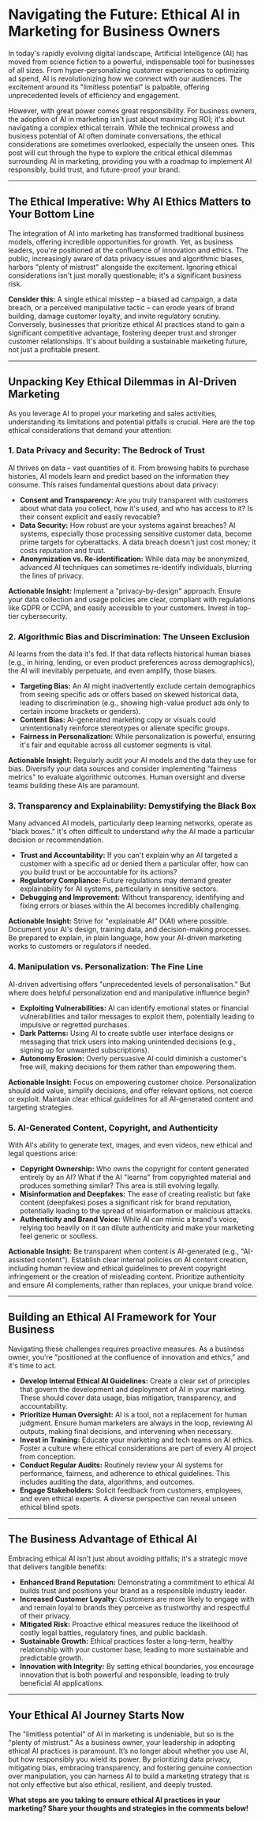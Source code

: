 # Navigating the Future: Ethical AI in Marketing for Business Owners

In today's rapidly evolving digital landscape, Artificial Intelligence (AI) has moved from science fiction to a powerful, indispensable tool for businesses of all sizes. From hyper-personalizing customer experiences to optimizing ad spend, AI is revolutionizing how we connect with our audiences. The excitement around its "limitless potential" is palpable, offering unprecedented levels of efficiency and engagement.

However, with great power comes great responsibility. For business owners, the adoption of AI in marketing isn't just about maximizing ROI; it's about navigating a complex ethical terrain. While the technical prowess and business potential of AI often dominate conversations, the ethical considerations are sometimes overlooked, especially the unseen ones. This post will cut through the hype to explore the critical ethical dilemmas surrounding AI in marketing, providing you with a roadmap to implement AI responsibly, build trust, and future-proof your brand.

---

## The Ethical Imperative: Why AI Ethics Matters to Your Bottom Line

The integration of AI into marketing has transformed traditional business models, offering incredible opportunities for growth. Yet, as business leaders, you're positioned at the confluence of innovation and ethics. The public, increasingly aware of data privacy issues and algorithmic biases, harbors "plenty of mistrust" alongside the excitement. Ignoring ethical considerations isn't just morally questionable; it's a significant business risk.

**Consider this:** A single ethical misstep – a biased ad campaign, a data breach, or a perceived manipulative tactic – can erode years of brand building, damage customer loyalty, and invite regulatory scrutiny. Conversely, businesses that prioritize ethical AI practices stand to gain a significant competitive advantage, fostering deeper trust and stronger customer relationships. It's about building a sustainable marketing future, not just a profitable present.

---

## Unpacking Key Ethical Dilemmas in AI-Driven Marketing

As you leverage AI to propel your marketing and sales activities, understanding its limitations and potential pitfalls is crucial. Here are the top ethical considerations that demand your attention:

### 1. Data Privacy and Security: The Bedrock of Trust

AI thrives on data – vast quantities of it. From browsing habits to purchase histories, AI models learn and predict based on the information they consume. This raises fundamental questions about data privacy:

*   **Consent and Transparency:** Are you truly transparent with customers about what data you collect, how it's used, and who has access to it? Is their consent explicit and easily revocable?
*   **Data Security:** How robust are your systems against breaches? AI systems, especially those processing sensitive customer data, become prime targets for cyberattacks. A data breach doesn't just cost money; it costs reputation and trust.
*   **Anonymization vs. Re-identification:** While data may be anonymized, advanced AI techniques can sometimes re-identify individuals, blurring the lines of privacy.

**Actionable Insight:** Implement a "privacy-by-design" approach. Ensure your data collection and usage policies are clear, compliant with regulations like GDPR or CCPA, and easily accessible to your customers. Invest in top-tier cybersecurity.

### 2. Algorithmic Bias and Discrimination: The Unseen Exclusion

AI learns from the data it's fed. If that data reflects historical human biases (e.g., in hiring, lending, or even product preferences across demographics), the AI will inevitably perpetuate, and even amplify, those biases.

*   **Targeting Bias:** An AI might inadvertently exclude certain demographics from seeing specific ads or offers based on skewed historical data, leading to discrimination (e.g., showing high-value product ads only to certain income brackets or genders).
*   **Content Bias:** AI-generated marketing copy or visuals could unintentionally reinforce stereotypes or alienate specific groups.
*   **Fairness in Personalization:** While personalization is powerful, ensuring it's fair and equitable across all customer segments is vital.

**Actionable Insight:** Regularly audit your AI models and the data they use for bias. Diversify your data sources and consider implementing "fairness metrics" to evaluate algorithmic outcomes. Human oversight and diverse teams building these AIs are paramount.

### 3. Transparency and Explainability: Demystifying the Black Box

Many advanced AI models, particularly deep learning networks, operate as "black boxes." It's often difficult to understand *why* the AI made a particular decision or recommendation.

*   **Trust and Accountability:** If you can't explain why an AI targeted a customer with a specific ad or denied them a particular offer, how can you build trust or be accountable for its actions?
*   **Regulatory Compliance:** Future regulations may demand greater explainability for AI systems, particularly in sensitive sectors.
*   **Debugging and Improvement:** Without transparency, identifying and fixing errors or biases within the AI becomes incredibly challenging.

**Actionable Insight:** Strive for "explainable AI" (XAI) where possible. Document your AI's design, training data, and decision-making processes. Be prepared to explain, in plain language, how your AI-driven marketing works to customers or regulators if needed.

### 4. Manipulation vs. Personalization: The Fine Line

AI-driven advertising offers "unprecedented levels of personalisation." But where does helpful personalization end and manipulative influence begin?

*   **Exploiting Vulnerabilities:** AI can identify emotional states or financial vulnerabilities and tailor messages to exploit them, potentially leading to impulsive or regretted purchases.
*   **Dark Patterns:** Using AI to create subtle user interface designs or messaging that trick users into making unintended decisions (e.g., signing up for unwanted subscriptions).
*   **Autonomy Erosion:** Overly persuasive AI could diminish a customer's free will, making decisions for them rather than empowering them.

**Actionable Insight:** Focus on empowering customer choice. Personalization should add value, simplify decisions, and offer relevant options, not coerce or exploit. Maintain clear ethical guidelines for all AI-generated content and targeting strategies.

### 5. AI-Generated Content, Copyright, and Authenticity

With AI's ability to generate text, images, and even videos, new ethical and legal questions arise:

*   **Copyright Ownership:** Who owns the copyright for content generated entirely by an AI? What if the AI "learns" from copyrighted material and produces something similar? This area is still evolving legally.
*   **Misinformation and Deepfakes:** The ease of creating realistic but fake content (deepfakes) poses a significant risk for brand reputation, potentially leading to the spread of misinformation or malicious attacks.
*   **Authenticity and Brand Voice:** While AI can mimic a brand's voice, relying too heavily on it can dilute authenticity and make your marketing feel generic or soulless.

**Actionable Insight:** Be transparent when content is AI-generated (e.g., "AI-assisted content"). Establish clear internal policies on AI content creation, including human review and ethical guidelines to prevent copyright infringement or the creation of misleading content. Prioritize authenticity and ensure AI complements, rather than replaces, your unique brand voice.

---

## Building an Ethical AI Framework for Your Business

Navigating these challenges requires proactive measures. As a business owner, you're "positioned at the confluence of innovation and ethics," and it's time to act.

*   **Develop Internal Ethical AI Guidelines:** Create a clear set of principles that govern the development and deployment of AI in your marketing. These should cover data usage, bias mitigation, transparency, and accountability.
*   **Prioritize Human Oversight:** AI is a tool, not a replacement for human judgment. Ensure human marketers are always in the loop, reviewing AI outputs, making final decisions, and intervening when necessary.
*   **Invest in Training:** Educate your marketing and tech teams on AI ethics. Foster a culture where ethical considerations are part of every AI project from conception.
*   **Conduct Regular Audits:** Routinely review your AI systems for performance, fairness, and adherence to ethical guidelines. This includes auditing the data, algorithms, and outcomes.
*   **Engage Stakeholders:** Solicit feedback from customers, employees, and even ethical experts. A diverse perspective can reveal unseen ethical blind spots.

---

## The Business Advantage of Ethical AI

Embracing ethical AI isn't just about avoiding pitfalls; it's a strategic move that delivers tangible benefits:

*   **Enhanced Brand Reputation:** Demonstrating a commitment to ethical AI builds trust and positions your brand as a responsible industry leader.
*   **Increased Customer Loyalty:** Customers are more likely to engage with and remain loyal to brands they perceive as trustworthy and respectful of their privacy.
*   **Mitigated Risk:** Proactive ethical measures reduce the likelihood of costly legal battles, regulatory fines, and public backlash.
*   **Sustainable Growth:** Ethical practices foster a long-term, healthy relationship with your customer base, leading to more sustainable and predictable growth.
*   **Innovation with Integrity:** By setting ethical boundaries, you encourage innovation that is both powerful and responsible, leading to truly beneficial AI applications.

---

## Your Ethical AI Journey Starts Now

The "limitless potential" of AI in marketing is undeniable, but so is the "plenty of mistrust." As a business owner, your leadership in adopting ethical AI practices is paramount. It’s no longer about whether you use AI, but how responsibly you wield its power. By prioritizing data privacy, mitigating bias, embracing transparency, and fostering genuine connection over manipulation, you can harness AI to build a marketing strategy that is not only effective but also ethical, resilient, and deeply trusted.

**What steps are you taking to ensure ethical AI practices in your marketing? Share your thoughts and strategies in the comments below!**